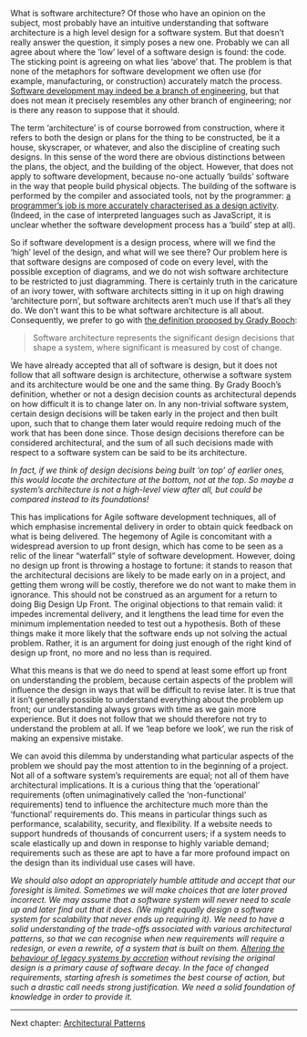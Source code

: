 What is software architecture? Of those who have an opinion on the subject, most probably have an intuitive understanding that software architecture is a high level design for a software system. But that doesn’t really answer the question, it simply poses a new one. Probably we can all agree about where the ‘low’ level of a software design is found: the code. The sticking point is agreeing on what lies ‘above’ that. The problem is that none of the metaphors for software development we often use (for example, manufacturing, or construction) accurately match the process. [Software development may indeed be a branch of engineering](https://www.hillelwayne.com/post/are-we-really-engineers/), but that does not mean it precisely resembles any other branch of engineering; nor is there any reason to suppose that it should.

The term ‘architecture’ is of course borrowed from construction, where it refers to both the design or plans for the thing to be constructed, be it a house, skyscraper, or whatever, and also the discipline of creating such designs. In this sense of the word there are obvious distinctions between the plans, the object, and the building of the object. However, that does not apply to software development, because no-one actually ‘builds’ software in the way that people build physical objects. The building of the software is performed by the compiler and associated tools, not by the programmer: [a programmer’s job is more accurately characterised as a design activity](https://user.it.uu.se/~carle/softcraft/notes/Reeve_SourceCodeIsTheDesign.pdf). (Indeed, in the case of interpreted languages such as JavaScript, it is unclear whether the software development process has a ‘build’ step at all).

So if software development is a design process, where will we find the ‘high’ level of the design, and what will we see there? Our problem here is that software designs are composed of code on every level, with the possible exception of diagrams, and we do not wish software architecture to be restricted to just diagramming. There is certainly truth in the caricature of an ivory tower, with software architects sitting in it up on high drawing ‘architecture porn’, but software architects aren’t much use if that’s all they do. We don't want this to be what software architecture is all about. Consequently, we prefer to go with [the definition proposed by Grady Booch](https://twitter.com/grady_booch/status/1071674450767048704?lang=en-GB):

> Software architecture represents the significant design decisions that shape a system, where significant is measured by cost of change. 

We have already accepted that all of software is design, but it does not follow that all software design is architecture, otherwise a software system and its architecture would be one and the same thing. By Grady Booch’s definition, whether or not a design decision counts as architectural depends on how difficult it is to change later on. In any non-trivial software system, certain design decisions will be taken early in the project and then built upon, such that to change them later would require redoing much of the work that has been done since. Those design decisions therefore can be considered architectural, and the sum of all such decisions made with respect to a software system can be said to be its architecture.

*In fact, if we think of design decisions being built ‘on top’ of earlier ones, this would locate the architecture at the bottom, not at the top. So maybe a system’s architecture is not a high-level view after all, but could be compared instead to its foundations!*

This has implications for Agile software development techniques, all of which emphasise incremental delivery in order to obtain quick feedback on what is being delivered. The hegemony of Agile is concomitant with a widespread aversion to up front design, which has come to be seen as a relic of the linear “waterfall” style of software development. However, doing no design up front is throwing a hostage to fortune: it stands to reason that the architectural decisions are likely to be made early on in a project, and getting them wrong will be costly, therefore we do not want to make them in ignorance. This should not be construed as an argument for a return to doing Big Design Up Front. The original objections to that remain valid: it impedes incremental delivery, and it lengthens the lead time for even the minimum implementation needed to test out a hypothesis. Both of these things make it more likely that the software ends up not solving the actual problem. Rather, it is an argument for doing just enough of the right kind of design up front, no more and no less than is required.

What this means is that we do need to spend at least some effort up front on understanding the problem, because certain aspects of the problem will influence the design in ways that will be difficult to revise later. It is true that it isn’t generally possible to understand everything about the problem up front; our understanding always grows with time as we gain more experience. But it does not follow that we should therefore not try to understand the problem at all. If we ‘leap before we look’, we run the risk of making an expensive mistake.

We can avoid this dilemma by understanding what particular aspects of the problem we should pay the most attention to in the beginning of a project. Not all of a software system’s requirements are equal; not all of them have architectural implications. It is a curious thing that the ‘operational’ requirements (often unimaginatively called the ‘non-functional’ requirements) tend to influence the architecture much more than the ‘functional’ requirements do. This means in particular things such as performance, scalability, security, and flexibility. If a website needs to support hundreds of thousands of concurrent users; if a system needs to scale elastically up and down in response to highly variable demand; requirements such as these are apt to have a far more profound impact on the design than its individual use cases will have.

*We should also adopt an appropriately humble attitude and accept that our foresight is limited. Sometimes we will make choices that are later proved incorrect. We may assume that a software system will never need to scale up and later find out that it does. (We might equally design a software system for scalability that never ends up requiring it). We need to have a solid understanding of the trade-offs associated with various architectural patterns, so that we can recognise when new requirements will require a redesign, or even a rewrite, of a system that is built on them. [Altering the behaviour of legacy systems by accretion](https://twitter.com/norootcause/status/1509161519598104581?t=_fX5tmi2SWLatRvq_5odJg&s=19) without revising the original design is a primary cause of software decay. In the face of changed requirements, starting afresh is sometimes the best course of action, but such a drastic call needs strong justification. We need a solid foundation of knowledge in order to provide it.*

---
Next chapter: [Architectural Patterns](patterns)
